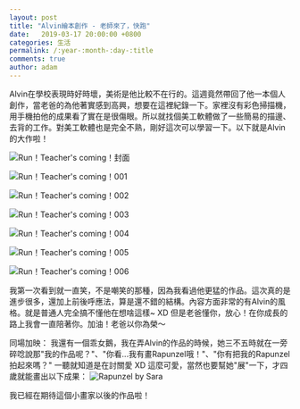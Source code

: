 ```yaml
---
layout: post
title: "Alvin繪本創作 - 老師來了，快跑"
date:   2019-03-17 20:00:00 +0800
categories: 生活
permalink: /:year-:month-:day-:title
comments: true
author: adam
---
```

Alvin在學校表現時好時壞，美術是他比較不在行的。這週竟然帶回了他一本個人創作，當老爸的為他著實感到高興，想要在這裡紀錄一下。家裡沒有彩色掃描機，用手機拍他的成果看了實在是很傷眼。所以就找個美工軟體做了一些簡易的描邊、去背的工作。對美工軟體也是完全不熟，剛好這次可以學習一下。以下就是Alvin的大作啦！

![Run！Teacher's coming！封面]({{site.baseurl}}/images/Run-Teacher-Is-Coming-000.png)

![Run！Teacher's coming！001]({{site.baseurl}}/images/Run-Teacher-Is-Coming-001.png)

![Run！Teacher's coming！002]({{site.baseurl}}/images/Run-Teacher-Is-Coming-002.png)

![Run！Teacher's coming！003]({{site.baseurl}}/images/Run-Teacher-Is-Coming-003.png)

![Run！Teacher's coming！004]({{site.baseurl}}/images/Run-Teacher-Is-Coming-004.png)

![Run！Teacher's coming！005]({{site.baseurl}}/images/Run-Teacher-Is-Coming-005.png)

![Run！Teacher's coming！006]({{site.baseurl}}/images/Run-Teacher-Is-Coming-006.png)

我第一次看到就一直笑，不是嘲笑的那種，因為我看過他更猛的作品。這次真的是進步很多，還加上前後呼應法，算是還不錯的結構。內容方面非常的有Alvin的風格。就是普通人完全搞不懂他在想啥這樣~ XD 但是老爸懂你，放心！在你成長的路上我會一直陪著你。加油！老爸以你為榮～

同場加映：
我還有一個乖女鵝，我在弄Alvin的作品的時候，她三不五時就在一旁碎唸說那"我的作品呢？"、"你看...我有畫Rapunzel哦！"、"你有把我的Rapunzel拍起來嗎？"
一聽就知道是在討關愛 XD 這麼可愛，當然也要幫她"展"一下，才四歲就能畫出以下成果：
![Rapunzel by Sara]({{site.baseurl}}/images/Rapunzel_BySara.png)

我已經在期待這個小畫家以後的作品啦！
